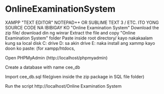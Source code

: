 # OnlineExaminationSystem
XAMPP
"TEXT EDITOR" NOTEPAD++ OR SUBLIME TEXT 3 / ETC.
ITO YONG SOURCE CODE NA IBIBIGAY KO 
     "Online Examination System"
Download the zip file/ download din ng winrar
 Extract the file and copy "Online Examination System" folder
Paste inside root directory/ kayo nakakaalam kung sa local disk C: drive D: sa akin drive E: naka install ang xammp kayo doon ko paste: (for xampp/htdocs, 

Open PHPMyAdmin (http://localhost/phpmyadmin)

 Create a database with name cee_db

 Import cee_db.sql file(given inside the zip package in SQL file folder)

Run the script http://localhost/Online Examination System

